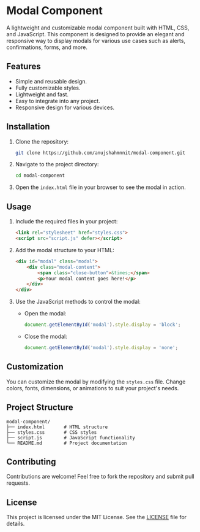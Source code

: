 
# Modal Component

A lightweight and customizable modal component built with HTML, CSS, and JavaScript. This component is designed to provide an elegant and responsive way to display modals for various use cases such as alerts, confirmations, forms, and more.

## Features

- Simple and reusable design.
- Fully customizable styles.
- Lightweight and fast.
- Easy to integrate into any project.
- Responsive design for various devices.

## Installation

1. Clone the repository:
   ```bash
   git clone https://github.com/anujshahmnnit/modal-component.git
   ```

2. Navigate to the project directory:
   ```bash
   cd modal-component
   ```

3. Open the `index.html` file in your browser to see the modal in action.

## Usage

1. Include the required files in your project:
   ```html
   <link rel="stylesheet" href="styles.css">
   <script src="script.js" defer></script>
   ```

2. Add the modal structure to your HTML:
   ```html
   <div id="modal" class="modal">
       <div class="modal-content">
           <span class="close-button">&times;</span>
           <p>Your modal content goes here!</p>
       </div>
   </div>
   ```

3. Use the JavaScript methods to control the modal:
   - Open the modal:
     ```javascript
     document.getElementById('modal').style.display = 'block';
     ```
   - Close the modal:
     ```javascript
     document.getElementById('modal').style.display = 'none';
     ```

## Customization

You can customize the modal by modifying the `styles.css` file. Change colors, fonts, dimensions, or animations to suit your project's needs.

## Project Structure

```
modal-component/
├── index.html       # HTML structure
├── styles.css       # CSS styles
├── script.js        # JavaScript functionality
└── README.md        # Project documentation
```

## Contributing

Contributions are welcome! Feel free to fork the repository and submit pull requests.

## License

This project is licensed under the MIT License. See the [LICENSE](LICENSE) file for details.